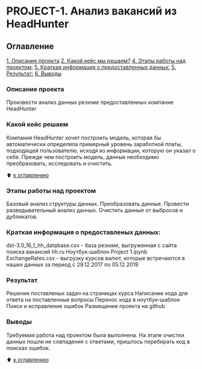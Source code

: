 # PROJECT-1. Анализ вакансий из HeadHunter

## Оглавление
[1. Описание проекта](https://github.com/Py-DST/IDE/tree/master/data/Project-1#описание-проекта)
[2. Какой кейс мы решаем?](https://github.com/Py-DST/IDE/tree/master/data/Project-1#какой-кейс-решаем)
[4. Этапы работы над проектом:](https://github.com/Py-DST/IDE/tree/master/data/Project-1#этапы-работы-над-проектом)
[5. Краткая информация о предоставленных данных:](https://github.com/Py-DST/IDE/tree/master/data/Project-1#краткая-информация-о-предоставленых-данных)
[5. Результат:](https://github.com/Py-DST/IDE/tree/master/data/Project-1#результат)
[6. Выводы](https://github.com/Py-DST/IDE/tree/master/data/Project-1#выводы)

### Описание проекта
Произвести анализ данных резюме предоставленных компание HeadHunter

### Какой кейс решаем
Компания HeadHunter хочет построить модель, которая бы автоматически определяла примерный уровень заработной платы, подходящей пользователю, исходя из информации, которую он указал о себе. Прежде чем построить модель, данные необходимо преобразовать, исследовать и очистить.

:arrow_up: [к оглавлению](https://github.com/Py-DST/IDE/tree/master/data/Project-1#оглавление)

### Этапы работы над проектом
Базовый анализ структуры данных.
Преобразовать данные.
Провести разведывательный анализ данных.
Очистить данные от выбросов и дубликатов.

### Краткая информация о предоставленых данных:

dst-3.0_16_1_hh_database.csv - база резюме, выгруженная с сайта поиска вакансий hh.ru
Ноутбук-шаблон Project 1.ipynb
ExchangeRates.csv - выгрузку курсов валют, которые встречаются в наших данных за период с 29.12.2017 по 05.12.2019

### Результат
Решение поставленых задач на страницах курса 
Написание кода для ответа на поставленные вопросы
Перенос кода в ноутбук-шаблон
Поиск и исправление ошибок
Размещение проекта на github

### Выводы
Требуемая работа над проектом была выполнена. На этапе очистки данных пошли не совпадения с ответами, пришлось перебирать код в поисках ошибок.

:arrow_up: [к оглавлению](https://github.com/Py-DST/IDE/tree/master/data/Project-1#оглавление)